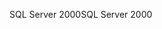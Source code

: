 <span data-ttu-id="041bd-101">SQL Server 2000</span><span class="sxs-lookup"><span data-stu-id="041bd-101">SQL Server 2000</span></span>